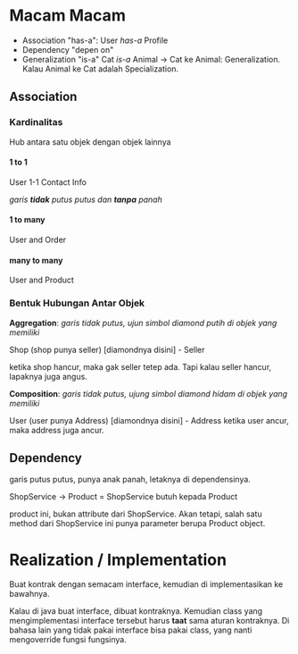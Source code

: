 # Macam Macam

- Association "has-a": User *has-a* Profile
- Dependency "depen on"
- Generalization "is-a" Cat *is-a* Animal -> Cat ke Animal: Generalization. Kalau Animal ke Cat adalah Specialization.


## Association

### Kardinalitas

Hub antara satu objek dengan objek lainnya

#### 1 to 1

User 1-1 Contact Info

*garis **tidak** putus putus dan **tanpa** panah*


#### 1 to many

User and Order


#### many to many

User and Product


### Bentuk Hubungan Antar Objek

**Aggregation**: *garis tidak putus, ujun simbol diamond putih di objek yang memiliki*

Shop (shop punya seller) [diamondnya disini] - Seller

ketika shop hancur, maka gak seller tetep ada. Tapi kalau seller hancur, lapaknya juga angus.

**Composition**: *garis tidak putus, ujung simbol diamond hidam di objek yang memiliki*

User (user punya Address) [diamondnya disini] - Address
ketika user ancur, maka address juga ancur.

## Dependency

garis putus putus, punya anak panah, letaknya di dependensinya.

ShopService -> Product = ShopService butuh kepada Product

product ini, bukan attribute dari ShopService. Akan tetapi, salah satu method dari ShopService ini punya parameter berupa Product object.


# Realization / Implementation

Buat kontrak dengan semacam interface, kemudian di implementasikan ke bawahnya.

Kalau di java buat interface, dibuat kontraknya. Kemudian class yang mengimplementasi interface tersebut harus **taat** sama aturan kontraknya. 
Di bahasa lain yang tidak pakai interface bisa pakai class, yang nanti mengoverride fungsi fungsinya.

